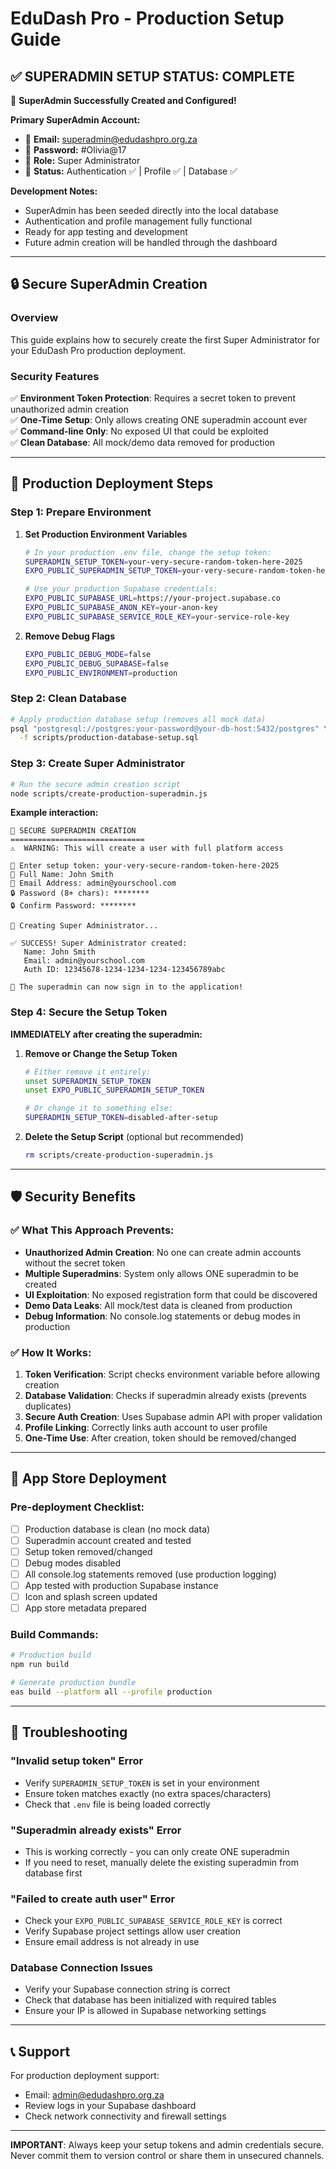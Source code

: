 # EduDash Pro - Production Setup Guide

## ✅ SUPERADMIN SETUP STATUS: **COMPLETE**

🎉 **SuperAdmin Successfully Created and Configured!**

**Primary SuperAdmin Account:**
- 📧 **Email:** superadmin@edudashpro.org.za  
- 🔑 **Password:** #Olivia@17
- 👑 **Role:** Super Administrator
- 🔗 **Status:** Authentication ✅ | Profile ✅ | Database ✅

**Development Notes:**
- SuperAdmin has been seeded directly into the local database
- Authentication and profile management fully functional
- Ready for app testing and development
- Future admin creation will be handled through the dashboard

---

## 🔒 Secure SuperAdmin Creation

### Overview
This guide explains how to securely create the first Super Administrator for your EduDash Pro production deployment.

### Security Features
✅ **Environment Token Protection**: Requires a secret token to prevent unauthorized admin creation  
✅ **One-Time Setup**: Only allows creating ONE superadmin account ever  
✅ **Command-line Only**: No exposed UI that could be exploited  
✅ **Clean Database**: All mock/demo data removed for production  

---

## 🚀 Production Deployment Steps

### Step 1: Prepare Environment
1. **Set Production Environment Variables**
   ```bash
   # In your production .env file, change the setup token:
   SUPERADMIN_SETUP_TOKEN=your-very-secure-random-token-here-2025
   EXPO_PUBLIC_SUPERADMIN_SETUP_TOKEN=your-very-secure-random-token-here-2025
   
   # Use your production Supabase credentials:
   EXPO_PUBLIC_SUPABASE_URL=https://your-project.supabase.co
   EXPO_PUBLIC_SUPABASE_ANON_KEY=your-anon-key
   EXPO_PUBLIC_SUPABASE_SERVICE_ROLE_KEY=your-service-role-key
   ```

2. **Remove Debug Flags**
   ```bash
   EXPO_PUBLIC_DEBUG_MODE=false
   EXPO_PUBLIC_DEBUG_SUPABASE=false
   EXPO_PUBLIC_ENVIRONMENT=production
   ```

### Step 2: Clean Database
```bash
# Apply production database setup (removes all mock data)
psql "postgresql://postgres:your-password@your-db-host:5432/postgres" \
  -f scripts/production-database-setup.sql
```

### Step 3: Create Super Administrator
```bash
# Run the secure admin creation script
node scripts/create-production-superadmin.js
```

**Example interaction:**
```
🔱 SECURE SUPERADMIN CREATION
==============================
⚠️  WARNING: This will create a user with full platform access

🔑 Enter setup token: your-very-secure-random-token-here-2025
👤 Full Name: John Smith
📧 Email Address: admin@yourschool.com
🔒 Password (8+ chars): ********
🔒 Confirm Password: ********

🚀 Creating Super Administrator...

✅ SUCCESS! Super Administrator created:
   Name: John Smith
   Email: admin@yourschool.com
   Auth ID: 12345678-1234-1234-1234-123456789abc

🎉 The superadmin can now sign in to the application!
```

### Step 4: Secure the Setup Token
**IMMEDIATELY after creating the superadmin:**

1. **Remove or Change the Setup Token**
   ```bash
   # Either remove it entirely:
   unset SUPERADMIN_SETUP_TOKEN
   unset EXPO_PUBLIC_SUPERADMIN_SETUP_TOKEN
   
   # Or change it to something else:
   SUPERADMIN_SETUP_TOKEN=disabled-after-setup
   ```

2. **Delete the Setup Script** (optional but recommended)
   ```bash
   rm scripts/create-production-superadmin.js
   ```

---

## 🛡️ Security Benefits

### ✅ What This Approach Prevents:
- **Unauthorized Admin Creation**: No one can create admin accounts without the secret token
- **Multiple Superadmins**: System only allows ONE superadmin to be created
- **UI Exploitation**: No exposed registration form that could be discovered
- **Demo Data Leaks**: All mock/test data is cleaned from production
- **Debug Information**: No console.log statements or debug modes in production

### ✅ How It Works:
1. **Token Verification**: Script checks environment variable before allowing creation
2. **Database Validation**: Checks if superadmin already exists (prevents duplicates)
3. **Secure Auth Creation**: Uses Supabase admin API with proper validation
4. **Profile Linking**: Correctly links auth account to user profile
5. **One-Time Use**: After creation, token should be removed/changed

---

## 📱 App Store Deployment

### Pre-deployment Checklist:
- [ ] Production database is clean (no mock data)
- [ ] Superadmin account created and tested
- [ ] Setup token removed/changed
- [ ] Debug modes disabled
- [ ] All console.log statements removed (use production logging)
- [ ] App tested with production Supabase instance
- [ ] Icon and splash screen updated
- [ ] App store metadata prepared

### Build Commands:
```bash
# Production build
npm run build

# Generate production bundle
eas build --platform all --profile production
```

---

## 🔧 Troubleshooting

### "Invalid setup token" Error
- Verify `SUPERADMIN_SETUP_TOKEN` is set in your environment
- Ensure token matches exactly (no extra spaces/characters)
- Check that `.env` file is being loaded correctly

### "Superadmin already exists" Error
- This is working correctly - you can only create ONE superadmin
- If you need to reset, manually delete the existing superadmin from database first

### "Failed to create auth user" Error
- Check your `EXPO_PUBLIC_SUPABASE_SERVICE_ROLE_KEY` is correct
- Verify Supabase project settings allow user creation
- Ensure email address is not already in use

### Database Connection Issues
- Verify your Supabase connection string is correct
- Check that database has been initialized with required tables
- Ensure your IP is allowed in Supabase networking settings

---

## 📞 Support

For production deployment support:
- Email: admin@edudashpro.org.za
- Review logs in your Supabase dashboard
- Check network connectivity and firewall settings

---

**IMPORTANT**: Always keep your setup tokens and admin credentials secure. Never commit them to version control or share them in unsecured channels.
